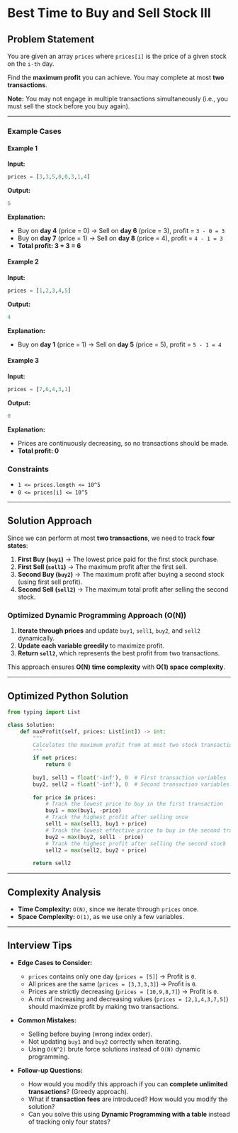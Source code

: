 # Best Time to Buy and Sell Stock III

## Problem Statement
You are given an array `prices` where `prices[i]` is the price of a given stock on the `i-th` day.

Find the **maximum profit** you can achieve. You may complete at most **two transactions**.

**Note:** You may not engage in multiple transactions simultaneously (i.e., you must sell the stock before you buy again).

---

### Example Cases
#### Example 1
**Input:**
```python
prices = [3,3,5,0,0,3,1,4]
```
**Output:**
```python
6
```
**Explanation:**
- Buy on **day 4** (price = 0) → Sell on **day 6** (price = 3), profit = `3 - 0 = 3`
- Buy on **day 7** (price = 1) → Sell on **day 8** (price = 4), profit = `4 - 1 = 3`
- **Total profit: 3 + 3 = 6**

#### Example 2
**Input:**
```python
prices = [1,2,3,4,5]
```
**Output:**
```python
4
```
**Explanation:**
- Buy on **day 1** (price = 1) → Sell on **day 5** (price = 5), profit = `5 - 1 = 4`

#### Example 3
**Input:**
```python
prices = [7,6,4,3,1]
```
**Output:**
```python
0
```
**Explanation:**
- Prices are continuously decreasing, so no transactions should be made.
- **Total profit: 0**

### Constraints
- `1 <= prices.length <= 10^5`
- `0 <= prices[i] <= 10^5`

---

## Solution Approach
Since we can perform at most **two transactions**, we need to track **four states**:
1. **First Buy (`buy1`)** → The lowest price paid for the first stock purchase.
2. **First Sell (`sell1`)** → The maximum profit after the first sell.
3. **Second Buy (`buy2`)** → The maximum profit after buying a second stock (using first sell profit).
4. **Second Sell (`sell2`)** → The maximum total profit after selling the second stock.

### **Optimized Dynamic Programming Approach (O(N))**
1. **Iterate through prices** and update `buy1`, `sell1`, `buy2`, and `sell2` dynamically.
2. **Update each variable greedily** to maximize profit.
3. **Return `sell2`**, which represents the best profit from two transactions.

This approach ensures **O(N) time complexity** with **O(1) space complexity**.

---

## Optimized Python Solution
```python
from typing import List

class Solution:
    def maxProfit(self, prices: List[int]) -> int:
        """
        Calculates the maximum profit from at most two stock transactions.
        """
        if not prices:
            return 0
        
        buy1, sell1 = float('-inf'), 0  # First transaction variables
        buy2, sell2 = float('-inf'), 0  # Second transaction variables
        
        for price in prices:
            # Track the lowest price to buy in the first transaction
            buy1 = max(buy1, -price)
            # Track the highest profit after selling once
            sell1 = max(sell1, buy1 + price)
            # Track the lowest effective price to buy in the second transaction
            buy2 = max(buy2, sell1 - price)
            # Track the highest profit after selling the second stock
            sell2 = max(sell2, buy2 + price)
        
        return sell2
```

---

## Complexity Analysis
- **Time Complexity:** `O(N)`, since we iterate through `prices` once.
- **Space Complexity:** `O(1)`, as we use only a few variables.

---

## Interview Tips
- **Edge Cases to Consider:**
  - `prices` contains only one day (`prices = [5]`) → Profit is `0`.
  - All prices are the same (`prices = [3,3,3,3]`) → Profit is `0`.
  - Prices are strictly decreasing (`prices = [10,9,8,7]`) → Profit is `0`.
  - A mix of increasing and decreasing values (`prices = [2,1,4,3,7,5]`) should maximize profit by making two transactions.

- **Common Mistakes:**
  - Selling before buying (wrong index order).
  - Not updating `buy1` and `buy2` correctly when iterating.
  - Using `O(N^2)` brute force solutions instead of `O(N)` dynamic programming.

- **Follow-up Questions:**
  - How would you modify this approach if you can **complete unlimited transactions**? (Greedy approach).
  - What if **transaction fees** are introduced? How would you modify the solution?
  - Can you solve this using **Dynamic Programming with a table** instead of tracking only four states?
